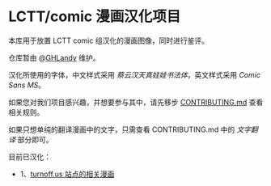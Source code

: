 LCTT/comic 漫画汉化项目
===========

本库用于放置 LCTT comic 组汉化的漫画图像，同时进行鉴评。

仓库暂由 @[GHLandy](https://github.com/GHLandy) 维护。

汉化所使用的字体，中文样式采用 _蔡云汉天真娃娃书法体_，英文样式采用 _Comic Sans MS_。

如果您对我们项目感兴趣，并想要参与其中，请先移步 [CONTRIBUTING.md](https://github.com/LCTT/comic/blob/master/CONTRIBUTING.md) 查看相关规则。

如果只想单纯的翻译漫画中的文字，只需查看 CONTRIBUTING.md 中的 _文字翻译_ 部分即可。

目前已汉化：

- 1、[turnoff.us 站点的相关漫画](https://github.com/LCTT/comic/blob/master/turnoff.us/README.md)

